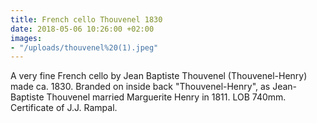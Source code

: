 ```yaml
---
title: French cello Thouvenel 1830
date: 2018-05-06 10:26:00 +02:00
images:
- "/uploads/thouvenel%20(1).jpeg"
---
```


A very fine French cello by Jean Baptiste Thouvenel (Thouvenel-Henry) made ca. 1830. Branded on inside back "Thouvenel-Henry", as Jean-Baptiste Thouvenel married Marguerite Henry in 1811. LOB 740mm. Certificate of J.J. Rampal.